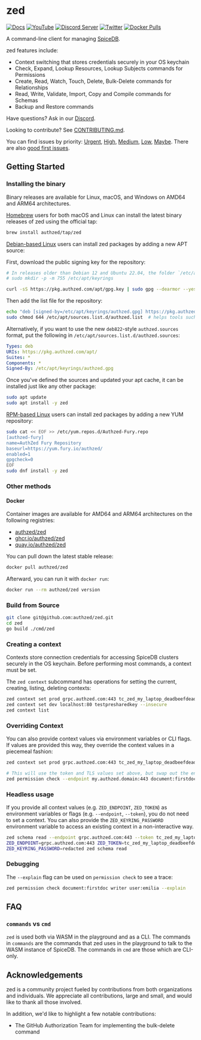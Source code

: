 # zed

[![Docs](https://img.shields.io/badge/docs-authzed.com-%234B4B6C "Authzed Documentation")](https://authzed.com/docs)
[![YouTube](https://img.shields.io/youtube/channel/views/UCFeSgZf0rPqQteiTQNGgTPg?color=%23F40203&logo=youtube&style=flat-square&label=YouTube "Authzed YouTube Channel")](https://www.youtube.com/channel/UCFeSgZf0rPqQteiTQNGgTPg)
[![Discord Server](https://img.shields.io/discord/844600078504951838?color=7289da&logo=discord "Discord Server")](https://authzed.com/discord)
[![Twitter](https://img.shields.io/badge/twitter-%40authzed-1D8EEE?logo=twitter "@authzed on Twitter")](https://twitter.com/authzed)
[![Docker Pulls](https://img.shields.io/docker/pulls/authzed/zed?color=%23448CE6&style=flat-square)](https://hub.docker.com/r/authzed/zed/tags)

A command-line client for managing [SpiceDB].

[SpiceDB]: https://github.com/authzed/spicedb

zed features include:

- Context switching that stores credentials securely in your OS keychain
- Check, Expand, Lookup Resources, Lookup Subjects commands for Permissions
- Create, Read, Watch, Touch, Delete, Bulk-Delete commands for Relationships
- Read, Write, Validate, Import, Copy and Compile commands for Schemas
- Backup and Restore commands

Have questions? Ask in our [Discord].

Looking to contribute? See [CONTRIBUTING.md].

You can find issues by priority: [Urgent], [High], [Medium], [Low], [Maybe].
There are also [good first issues].

[Discord]: https://authzed.com/discord
[CONTRIBUTING.md]: https://github.com/authzed/spicedb/blob/main/CONTRIBUTING.md
[Urgent]: https://github.com/authzed/spicedb/labels/priority%2F0%20urgent
[High]: https://github.com/authzed/spicedb/labels/priority%2F1%20high
[Medium]: https://github.com/authzed/spicedb/labels/priority%2F2%20medium
[Low]: https://github.com/authzed/spicedb/labels/priority%2F3%20low
[Maybe]: https://github.com/authzed/spicedb/labels/priority%2F4%20maybe
[good first issues]: https://github.com/authzed/spicedb/labels/hint%2Fgood%20first%20issue

## Getting Started

### Installing the binary

Binary releases are available for Linux, macOS, and Windows on AMD64 and ARM64 architectures.

[Homebrew] users for both macOS and Linux can install the latest binary releases of zed using the official tap:

```sh
brew install authzed/tap/zed
```

[Debian-based Linux] users can install zed packages by adding a new APT source:

First, download the public signing key for the repository:

```sh
# In releases older than Debian 12 and Ubuntu 22.04, the folder `/etc/apt/keyrings` does not exist by default, and it should be created before the curl command.
# sudo mkdir -p -m 755 /etc/apt/keyrings

curl -sS https://pkg.authzed.com/apt/gpg.key | sudo gpg --dearmor --yes -o /etc/apt/keyrings/authzed.gpg
```

Then add the list file for the repository:

```sh
echo "deb [signed-by=/etc/apt/keyrings/authzed.gpg] https://pkg.authzed.com/apt/ * *"  | sudo tee /etc/apt/sources.list.d/authzed.list
sudo chmod 644 /etc/apt/sources.list.d/authzed.list  # helps tools such as command-not-found to work correctly

```

Alternatively, if you want to use the new `deb822`-style `authzed.sources` format, put the following in `/etc/apt/sources.list.d/authzed.sources`:

```yaml
Types: deb
URIs: https://pkg.authzed.com/apt/
Suites: *
Components: *
Signed-By: /etc/apt/keyrings/authzed.gpg
```

Once you've defined the sources and updated your apt cache, it can be installed just like any other package:

```sh
sudo apt update
sudo apt install -y zed
```

[RPM-based Linux] users can install zed packages by adding a new YUM repository:

```sh
sudo cat << EOF >> /etc/yum.repos.d/Authzed-Fury.repo
[authzed-fury]
name=AuthZed Fury Repository
baseurl=https://yum.fury.io/authzed/
enabled=1
gpgcheck=0
EOF
sudo dnf install -y zed
```

[homebrew]: https://docs.authzed.com/spicedb/installing#brew
[Debian-based Linux]: https://en.wikipedia.org/wiki/List_of_Linux_distributions#Debian-based
[RPM-based Linux]: https://en.wikipedia.org/wiki/List_of_Linux_distributions#RPM-based

### Other methods

#### Docker

Container images are available for AMD64 and ARM64 architectures on the following registries:

- [authzed/zed](https://hub.docker.com/r/authzed/zed)
- [ghcr.io/authzed/zed](https://github.com/authzed/zed/pkgs/container/zed)
- [quay.io/authzed/zed](https://quay.io/authzed/zed)

You can pull down the latest stable release:

```sh
docker pull authzed/zed
```

Afterward, you can run it with `docker run`:

```sh
docker run --rm authzed/zed version
```

### Build from Source

```sh
git clone git@github.com:authzed/zed.git
cd zed
go build ./cmd/zed
```

### Creating a context

Contexts store connection credentials for accessing SpiceDB clusters securely in the OS keychain.
Before performing most commands, a context must be set.

The `zed context` subcommand has operations for setting the current, creating, listing, deleting contexts:

```sh
zed context set prod grpc.authzed.com:443 tc_zed_my_laptop_deadbeefdeadbeefdeadbeefdeadbeef
zed context set dev localhost:80 testpresharedkey --insecure
zed context list
```

### Overriding Context

You can also provide context values via environment variables or CLI flags. If values are provided this way, they override
the context values in a piecemeal fashion:

```sh
zed context set prod grpc.authzed.com:443 tc_zed_my_laptop_deadbeefdeadbeefdeadbeefdeadbeef

# This will use the token and TLS values set above, but swap out the endpoint for the one provided.
zed permission check --endpoint my.authzed.domain:443 document:firstdoc writer user:emilia
```

### Headless usage

If you provide all context values (e.g. `ZED_ENDPOINT`, `ZED_TOKEN`) as environment variables or flags (e.g. `--endpoint`, `--token`), you do not need to set a context.
You can also provide the `ZED_KEYRING_PASSWORD` environment variable to access an existing context in a non-interactive way.

```sh
zed schema read --endpoint grpc.authzed.com:443 --token tc_zed_my_laptop_deadbeefdeadbeef
ZED_ENDPOINT=grpc.authzed.com:443 ZED_TOKEN=tc_zed_my_laptop_deadbeefdeadbeef zed schema read
ZED_KEYRING_PASSWORD=redacted zed schema read
```

### Debugging

The `--explain` flag can be used on `permission check` to see a trace:

```sh
zed permission check document:firstdoc writer user:emilia --explain
```

## FAQ

### `commands` vs `cmd`

`zed` is used both via WASM in the playground and as a CLI. The commands in `commands` are
the commands that zed uses in the playground to talk to the WASM instance of SpiceDB.
The commands in `cmd` are those which are CLI-only.

## Acknowledgements

zed is a community project fueled by contributions from both organizations and individuals.
We appreciate all contributions, large and small, and would like to thank all those involved.

In addition, we'd like to highlight a few notable contributions:

- The GitHub Authorization Team for implementing the bulk-delete command
